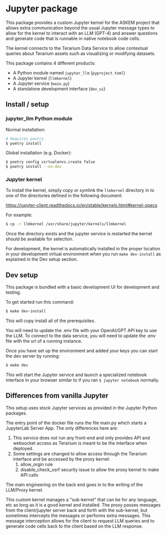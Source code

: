 # Jupyter package

This package provides a custom Jupyter kernel for the ASKEM project that allows extra communication beyond the usual Jupyter message types to allow for the kernel to interact with an LLM (GPT-4) and answer questions and generate code that is runnable in native notebook code cells.

The kernel connects to the Terarium Data Service to allow contextual queries about Terarium assets such as visualizing or modifying datasets.


This package contains 4 different products:

* A Python module named `jupyter_llm` (`pyproject.toml`)
* A Jupyter kernel (`llmkernel`)
* A Jupyter service (`main.py`)
* A standalone development interface (`dev_ui`)

## Install / setup

### jupyter_llm Python module

Normal installation:
```bash
# Requires poetry
$ poetry install
```

Global installation (e.g. Docker):
```bash
$ poetry config virtualenvs.create false
$ poetry install --no-dev
```

### Jupyter kernel

To install the kernel, simply copy or symlink the `llmkernel` directory in to one of the directories defined in the following document:

https://jupyter-client.readthedocs.io/en/stable/kernels.html#kernel-specs


For example:
```bash
$ cp -r llmkernel /usr/share/jupyter/kernels/llmkernel
```

Once the directory exists and the jupyter service is restarted the kernel should be available for selection.

For development, the kernel is automatically installed in the proper location in your development virtual environment when you run `make dev-install` as explained in the Dev setup section.


## Dev setup

This package is bundled with a basic development UI for development and testing.

To get started run this command:

```bash
$ make dev-install
```

This will copy install all of the prerequisites.

You will need to update the .env file with your OpenAI/GPT API key to use the LLM. To connect to the data service, you will need to update the .env file with the url of a running instance.

Once you have set up the environment and added your keys you can start the dev server by running:

```bash
$ make dev
```

This will start the Jupyter service and launch a specialized notebook interface in your browser similar to if you ran `$ jupyter notebook` normally.

 
## Differences from vanilla Jupyter

This setup uses stock Jupyter services as provided
in the Jupyter Python packages.

The entry point of the docker file runs the file main.py which 
starts a JupyterLab Server App. The only differences here 
are:
1. This service does not run any front-end and only provides 
  API and websocket access as Terarium is meant to be the
  interface when deployed.
2. Some settings are changed to allow access through the
  Terarium interface and be accessed by the proxy kernel:
    1. allow_orgin rule
    2. disable_check_xsrf security issue to allow the proxy 
    kernel to make API calls

The main engineering on the back end goes in to the writing of
the LLM/Proxy kernel.

This custom kernel manages a "sub-kernel" that can be for any
language, etc as long as it is a good kernel and installed. The 
proxy passes messages from the client/jupyter server back and
forth with the sub-kernel, but sometimes intercepts the
messages or performs extra messages. This message interception
allows for the client to request LLM queries and to generate
code cells back to the client based on the LLM response.